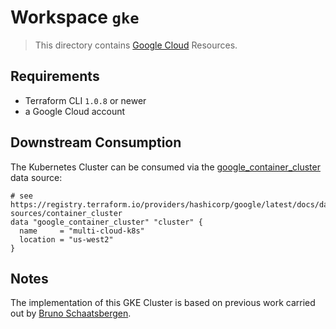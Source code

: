 # Workspace `gke`

> This directory contains [Google Cloud](https://registry.terraform.io/providers/hashicorp/google/) Resources.

## Requirements

* Terraform CLI `1.0.8` or newer
* a Google Cloud account

## Downstream Consumption

The Kubernetes Cluster can be consumed via the [google_container_cluster](https://registry.terraform.io/providers/hashicorp/google/latest/docs/data-sources/container_cluster) data source:

```hcl
# see https://registry.terraform.io/providers/hashicorp/google/latest/docs/data-sources/container_cluster
data "google_container_cluster" "cluster" {
  name     = "multi-cloud-k8s"
  location = "us-west2"
}
```

## Notes

The implementation of this GKE Cluster is based on previous work carried out by [Bruno Schaatsbergen](https://github.com/bschaatsbergen/proxying-your-way-into-gke).
